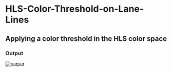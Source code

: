 # HLS-Color-Threshold-on-Lane-Lines

## Applying a color threshold in the HLS color space

### Output

![output](https://user-images.githubusercontent.com/34116562/49458514-f945c880-f812-11e8-9933-fc1ca494f372.png)
